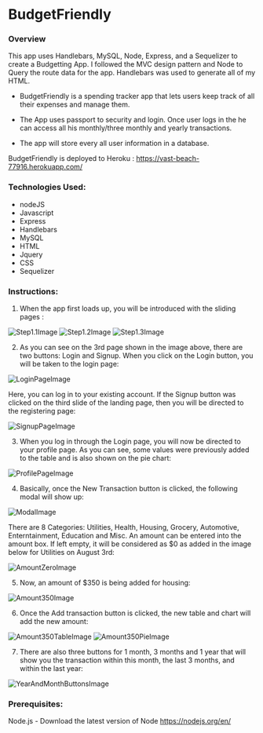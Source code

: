 # BudgetFriendly

### Overview

This app uses Handlebars, MySQL, Node, Express, and a Sequelizer to create a Budgetting App. I followed the MVC design pattern and Node to Query the route data for the app. Handlebars was used to generate all of my HTML.

- BudgetFriendly is a spending tracker app that lets users keep track of all their expenses and manage them.

- The App uses passport to security and login. Once user logs in the he can access all his monthly/three monthly and yearly transactions.

- The app will store every all user information in a database.

BudgetFriendly is deployed to Heroku : https://vast-beach-77916.herokuapp.com/

### Technologies Used:

- nodeJS
- Javascript
- Express
- Handlebars
- MySQL
- HTML
- Jquery
- CSS
- Sequelizer

### Instructions:

1. When the app first loads up, you will be introduced with the sliding pages : 

<img src="public/assets/images/Step1.1.JPG" alt="Step1.1Image">

<img src="public/assets/images/Step1.2.JPG" alt="Step1.2Image">

<img src="public/assets/images/Step1.3.JPG" alt="Step1.3Image">

2. As you can see on the 3rd page shown in the image above, there are two buttons: Login and Signup. When you click on the Login button, you will be taken to the login page:

<img src="public/assets/images/LoginPage.JPG" alt="LoginPageImage">

Here, you can log in to your existing account. If the Signup button was clicked on the third slide of the landing page, then you will be directed to the registering page:

<img src="public/assets/images/RegisteringPage.JPG" alt="SignupPageImage">

3. When you log in through the Login page, you will now be directed to your profile page. As you can see, some values were previously added to the table and is also shown on the pie chart:

<img src="public/assets/images/ProfilePage.JPG" alt="ProfilePageImage">

4. Basically, once the New Transaction button is clicked, the following modal will show up:

<img src="public/assets/images/Modal.JPG" alt="ModalImage">

There are 8 Categories: Utilities, Health, Housing, Grocery, Automotive, Enterntainment, Education and Misc. An amount can be entered into the amount box. If left empty, it will be considered as $0 as added in the image below for Utilities on August 3rd: 

<img src="public/assets/images/AmountZero.JPG" alt="AmountZeroImage">

5. Now, an amount of $350 is being added for housing: 

<img src="public/assets/images/Amount350.JPG" alt="Amount350Image">

6. Once the Add transaction button is clicked, the new table and chart will add the new amount:

<img src="public/assets/images/Amount350Table.JPG" alt="Amount350TableImage">

<img src="public/assets/images/Amount350Pie.JPG" alt="Amount350PieImage">

7. There are also three buttons for 1 month, 3 months and 1 year that will show you the transaction within this month, the last 3 months, and within the last year:

<img src="public/assets/images/YearAndMonthButtons.JPG" alt="YearAndMonthButtonsImage">



### Prerequisites:

Node.js - Download the latest version of Node https://nodejs.org/en/
